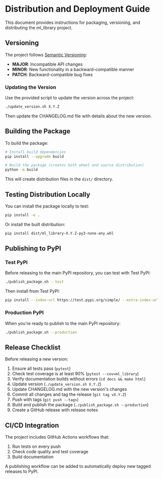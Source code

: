 # Distribution and Deployment Guide

This document provides instructions for packaging, versioning, and distributing the ml_library project.

## Versioning

The project follows [Semantic Versioning](https://semver.org/):

- **MAJOR**: Incompatible API changes
- **MINOR**: New functionality in a backward-compatible manner
- **PATCH**: Backward-compatible bug fixes

### Updating the Version

Use the provided script to update the version across the project:

```bash
./update_version.sh X.Y.Z
```

Then update the CHANGELOG.md file with details about the new version.

## Building the Package

To build the package:

```bash
# Install build dependencies
pip install --upgrade build

# Build the package (creates both wheel and source distribution)
python -m build
```

This will create distribution files in the `dist/` directory.

## Testing Distribution Locally

You can install the package locally to test:

```bash
pip install -e .
```

Or install the built distribution:

```bash
pip install dist/ml_library-X.Y.Z-py3-none-any.whl
```

## Publishing to PyPI

### Test PyPI

Before releasing to the main PyPI repository, you can test with Test PyPI:

```bash
./publish_package.sh --test
```

Then install from Test PyPI:

```bash
pip install --index-url https://test.pypi.org/simple/ --extra-index-url https://pypi.org/simple/ ml_library
```

### Production PyPI

When you're ready to publish to the main PyPI repository:

```bash
./publish_package.sh --production
```

## Release Checklist

Before releasing a new version:

1. Ensure all tests pass (`pytest`)
2. Check test coverage is at least 90% (`pytest --cov=ml_library`)
3. Verify documentation builds without errors (`cd docs && make html`)
4. Update version (`./update_version.sh X.Y.Z`)
5. Update CHANGELOG.md with the new version's changes
6. Commit all changes and tag the release (`git tag vX.Y.Z`)
7. Push with tags (`git push --tags`)
8. Build and publish the package (`./publish_package.sh --production`)
9. Create a GitHub release with release notes

## CI/CD Integration

The project includes GitHub Actions workflows that:
1. Run tests on every push
2. Check code quality and test coverage
3. Build documentation

A publishing workflow can be added to automatically deploy new tagged releases to PyPI.
